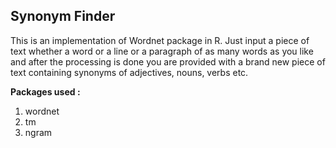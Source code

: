 <h2><b>Synonym Finder</b></h2>

This is an implementation of Wordnet package in R. Just input a piece of text whether a word or a line or a paragraph of as many words as you like and after the processing is done you are provided with a brand new piece of text containing synonyms of adjectives, nouns, verbs etc.

<b>Packages used :</b> 
  1. wordnet
  2. tm
  3. ngram
